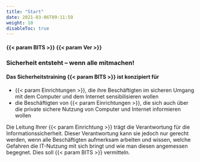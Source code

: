 ```yaml
---
title: "Start"
date: 2021-03-06T09:11:59
weight: 10
disableToc: true
---
```


#### {{< param BITS >}} {{< param Ver >}} 

### Sicherheit entsteht – wenn alle mitmachen!

#### Das Sicherheitstraining {{< param BITS >}} ist konzipiert für

  * {{< param Einrichtungen >}}, die ihre Beschäftigten im sicheren Umgang mit dem Computer und dem Internet sensibilisieren wollen
  * die Beschäftigten von {{< param Einrichtungen >}}, die sich auch über die private sichere Nutzung von Computer und Internet informieren wollen

    

Die Leitung Ihrer {{< param Einrichtung >}} trägt die Verantwortung für die Informationssicherheit. Dieser Verantwortung kann sie jedoch nur gerecht werden, wenn alle Beschäftigten aufmerksam arbeiten und wissen, welche Gefahren die IT-Nutzung mit sich bringt und wie man diesen angemessen begegnet. Dies soll {{< param BITS >}} vermitteln.
